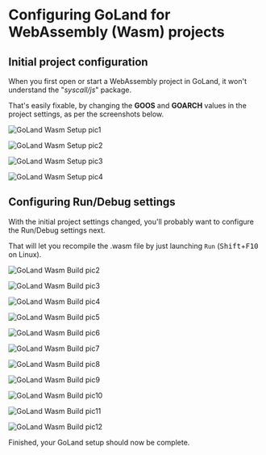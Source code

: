 # Configuring GoLand for WebAssembly (Wasm) projects

## Initial project configuration

When you first open or start a WebAssembly project in GoLand, it won't understand the "*syscall/js*" package.

That's easily fixable, by changing the **GOOS** and **GOARCH** values in the project settings, as per the screenshots below.

![GoLand Wasm Setup pic1](https://github.com/justinclift/wasmWikiPics/raw/master/png/Golang-Wasm-Setup1.png)

![GoLand Wasm Setup pic2](https://github.com/justinclift/wasmWikiPics/raw/master/png/Golang-Wasm-Setup2.png)

![GoLand Wasm Setup pic3](https://github.com/justinclift/wasmWikiPics/raw/master/png/Golang-Wasm-Setup3.png)

![GoLand Wasm Setup pic4](https://github.com/justinclift/wasmWikiPics/raw/master/png/Golang-Wasm-Setup4.png)


## Configuring Run/Debug settings

With the initial project settings changed, you'll probably want to configure the Run/Debug settings next.

That will let you recompile the .wasm file by just launching `Run` (<kbd>Shift</kbd>+<kbd>F10</kbd> on Linux).

![GoLand Wasm Build pic2](https://github.com/justinclift/wasmWikiPics/raw/master/png/Golang-Wasm-Build2.png)

![GoLand Wasm Build pic3](https://github.com/justinclift/wasmWikiPics/raw/master/png/Golang-Wasm-Build3.png)

![GoLand Wasm Build pic4](https://github.com/justinclift/wasmWikiPics/raw/master/png/Golang-Wasm-Build4.png)

![GoLand Wasm Build pic5](https://github.com/justinclift/wasmWikiPics/raw/master/png/Golang-Wasm-Build5.png)

![GoLand Wasm Build pic6](https://github.com/justinclift/wasmWikiPics/raw/master/png/Golang-Wasm-Build6.png)

![GoLand Wasm Build pic7](https://github.com/justinclift/wasmWikiPics/raw/master/png/Golang-Wasm-Build7.png)

![GoLand Wasm Build pic8](https://github.com/justinclift/wasmWikiPics/raw/master/png/Golang-Wasm-Build8.png)

![GoLand Wasm Build pic9](https://github.com/justinclift/wasmWikiPics/raw/master/png/Golang-Wasm-Build9.png)

![GoLand Wasm Build pic10](https://github.com/justinclift/wasmWikiPics/raw/master/png/Golang-Wasm-Build10.png)

![GoLand Wasm Build pic11](https://github.com/justinclift/wasmWikiPics/raw/master/png/Golang-Wasm-Build11.png)

![GoLand Wasm Build pic12](https://github.com/justinclift/wasmWikiPics/raw/master/png/Golang-Wasm-Build12.png)

Finished, your GoLand setup should now be complete.